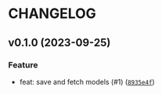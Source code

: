 # CHANGELOG



## v0.1.0 (2023-09-25)

### Feature

* feat: save and fetch models (#1) ([`8935e4f`](https://github.com/nadobando/pydangorm/commit/8935e4f8ec5c39f300cb7f818000fe8563e21989))
